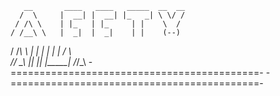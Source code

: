        __       ____   ____   _____  __  __ 
      /  \     |  __| |  __| |_   _| \ \/ / 
     / /\ \    | |_   | |_     | |    \  /  
    / /__\ \   |  _|  |  _|    | |    (--)
   / /____\ \  | |    | |     _| |_   /  \   
  /_/      \_\ |_|    |_|    |_____| /_/\_\ 
-===========================================-
-===========================================-
